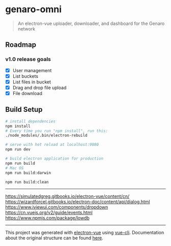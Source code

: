 # genaro-omni

> An electron-vue uploader, downloader, and dashboard for the Genaro network

## Roadmap

### v1.0 release goals
- [x] User management 
- [x] List buckets
- [x] List files in bucket
- [x] Drag and drop file upload
- [x] File download

## Build Setup

``` bash
# install dependencies
npm install
# Every time you run "npm install", run this:
./node_modules/.bin/electron-rebuild

# serve with hot reload at localhost:9080
npm run dev

# build electron application for production
npm run build
# Mac OS
npm run build:darwin

npm run build:clean


```
---

https://simulatedgreg.gitbooks.io/electron-vue/content/cn/
https://wizardforcel.gitbooks.io/electron-doc/content/api/dialog.html
https://www.iviewui.com/components/dropdown
https://cn.vuejs.org/v2/guide/events.html
https://www.npmjs.com/package/lowdb

---

This project was generated with [electron-vue](https://github.com/SimulatedGREG/electron-vue) using [vue-cli](https://github.com/vuejs/vue-cli). Documentation about the original structure can be found [here](https://simulatedgreg.gitbooks.io/electron-vue/content/index.html).
